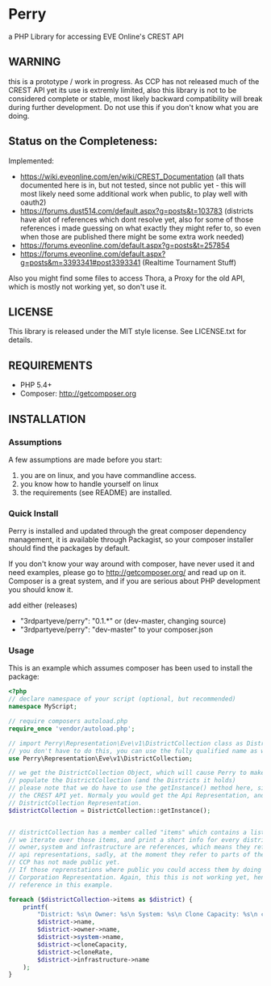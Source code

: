 # Perry
a PHP Library for accessing EVE Online's CREST API


## WARNING
this is a prototype / work in progress.
As CCP has not released much of the CREST API yet its use is extremly limited,
also this library is not to be considered complete or stable, most likely
backward compatibility will break during further development.
Do not use this if you don't know what you are doing.


## Status on the Completeness:
Implemented:
- https://wiki.eveonline.com/en/wiki/CREST_Documentation (all thats documented here is in, but not tested, since not public yet - this will most likely need some additional work when public, to play well with oauth2)
- https://forums.dust514.com/default.aspx?g=posts&t=103783 (districts have alot of references which dont resolve yet, also for some of those references i made guessing on what exactly they might refer to, so even when those are published there might be some extra work needed)
- https://forums.eveonline.com/default.aspx?g=posts&t=257854
- https://forums.eveonline.com/default.aspx?g=posts&m=3393341#post3393341 (Realtime Tournament Stuff)

Also you might find some files to access Thora, a Proxy for the old API,
which is mostly not working yet, so don't use it.


## LICENSE
This library is released under the MIT style license.
See LICENSE.txt for details.

## REQUIREMENTS
- PHP 5.4+
- Composer: http://getcomposer.org

## INSTALLATION
### Assumptions
A few assumptions are made before you start:
1. you are on linux, and you have commandline access.
2. you know how to handle yourself on linux
3. the requirements (see README) are installed.

###  Quick Install
Perry is installed and updated through the great composer dependency management,
it is available through Packagist, so your composer installer should find the packages
by default.

If you don't know your way around with composer, have never used it and need examples,
please go to http://getcomposer.org/ and read up on it. Composer is a great system, and if you
are serious about PHP development you should know it.

add either (releases)
- "3rdpartyeve/perry": "0.1.*"
or (dev-master, changing source)
- "3rdpartyeve/perry": "dev-master"
to your composer.json


### Usage
This is an example which assumes composer has been used to install the package:
```php
<?php
// declare namespace of your script (optional, but recommended)
namespace MyScript;

// require composers autoload.php
require_once 'vendor/autoload.php';

// import Perry\Representation\Eve\v1\DistrictCollection class as DistrictCollection to the current namespace
// you don't have to do this, you can use the fully qualified name as well, but i'd recommed this.
use Perry\Representation\Eve\v1\DistrictCollection;

// we get the DistrictCollection Object, which will cause Perry to make a request to CCP's CREST API, and
// populate the DistrictCollection (and the Districts it holds)
// please note that we do have to use the getInstance() method here, since CCP has not fully published
// the CREST API yet. Normaly you would get the Api Representation, and from that use a Reference to the
// DistrictCollection Representation.
$districtCollection = DistrictCollection::getInstance();


// districtCollection has a member called "items" which contains a list of districts
// we iterate over those items, and print a short info for every district.
// owner,system and infrastructure are references, which means they refer to further
// api representations, sadly, at the moment they refer to parts of the CREST API that
// CCP has not made public yet.
// If those reprenstations where public you could access them by doing $district->owner(), which would return a
// Corporation Representation. Again, this this is not working yet, hence we only use the name of the
// reference in this example.

foreach ($districtCollection->items as $district) {
    printf(
        "District: %s\n Owner: %s\n System: %s\n Clone Capacity: %s\n cloneRate: %s\n Infrastructure: %s\n\n",
        $district->name,
        $district->owner->name,
        $district->system->name,
        $district->cloneCapacity,
        $district->cloneRate,
        $district->infrastructure->name
    );
}
```